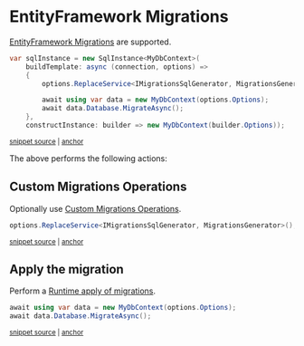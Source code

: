 <!--
GENERATED FILE - DO NOT EDIT
This file was generated by [MarkdownSnippets](https://github.com/SimonCropp/MarkdownSnippets).
Source File: /pages/mdsource/efmigrations.source.md
To change this file edit the source file and then run MarkdownSnippets.
-->

# EntityFramework Migrations

[EntityFramework Migrations](https://docs.microsoft.com/en-us/ef/core/managing-schemas/migrations/) are supported.

<!-- snippet: Migrations -->
<a id='migrations'></a>
```cs
var sqlInstance = new SqlInstance<MyDbContext>(
    buildTemplate: async (connection, options) =>
    {
        options.ReplaceService<IMigrationsSqlGenerator, MigrationsGenerator>();

        await using var data = new MyDbContext(options.Options);
        await data.Database.MigrateAsync();
    },
    constructInstance: builder => new MyDbContext(builder.Options));
```
<sup><a href='/src/EfLocalDb.Tests/Snippets/Migrations.cs#L13-L29' title='Snippet source file'>snippet source</a> | <a href='#migrations' title='Start of snippet'>anchor</a></sup>
<!-- endSnippet -->

The above performs the following actions:


## Custom Migrations Operations

Optionally use [Custom Migrations Operations](https://docs.microsoft.com/en-us/ef/core/managing-schemas/migrations/operations).

<!-- snippet: IMigrationsSqlGenerator -->
<a id='imigrationssqlgenerator'></a>
```cs
options.ReplaceService<IMigrationsSqlGenerator, MigrationsGenerator>();
```
<sup><a href='/src/EfLocalDb.Tests/Snippets/Migrations.cs#L18-L20' title='Snippet source file'>snippet source</a> | <a href='#imigrationssqlgenerator' title='Start of snippet'>anchor</a></sup>
<!-- endSnippet -->


## Apply the migration

Perform a [Runtime apply of migrations](https://docs.microsoft.com/en-us/ef/core/managing-schemas/migrations/#apply-migrations-at-runtime).

<!-- snippet: Migrate -->
<a id='migrate'></a>
```cs
await using var data = new MyDbContext(options.Options);
await data.Database.MigrateAsync();
```
<sup><a href='/src/EfLocalDb.Tests/Snippets/Migrations.cs#L21-L25' title='Snippet source file'>snippet source</a> | <a href='#migrate' title='Start of snippet'>anchor</a></sup>
<!-- endSnippet -->
